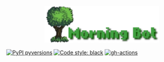 <p align="center">
  <a href="https://github.com/bnkc/morningbot"><img alt="Morning Bot" src="https://github.com/bnkc/morningbot/blob/master/images/logo.png" width="60%"></a>
</p>


[![PyPI pyversions](https://img.shields.io/pypi/pyversions/deadlink.svg?style=flat-square)](https://pypi.org/project/deadlink/)
[![Code style: black](https://img.shields.io/badge/code%20style-black-000000.svg?style=flat-square)](https://github.com/psf/black)
[![gh-actions](https://img.shields.io/github/workflow/status/nschloe/deadlink/ci?style=flat-square)](https://github.com/bnkc/morningbot/actions)

